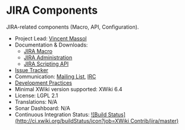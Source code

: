 # JIRA Components

JIRA-related components (Macro, API, Configuration).

* Project Lead: [Vincent Massol](http://www.xwiki.org/xwiki/bin/view/XWiki/VincentMassol)
* Documentation & Downloads: 
  * [JIRA Macro](http://extensions.xwiki.org/xwiki/bin/view/Extension/JIRA+Macro)
  * [JIRA Administration](http://extensions.xwiki.org/xwiki/bin/view/Extension/JIRA+Administration/)
  * [JIRA Scripting API](http://extensions.xwiki.org/xwiki/bin/view/Extension/JIRA+Module)
* [Issue Tracker](http://jira.xwiki.org/browse/MJIRA)
* Communication: [Mailing List](http://dev.xwiki.org/xwiki/bin/view/Community/MailingLists), [IRC](http://dev.xwiki.org/xwiki/bin/view/Community/IRC)
* [Development Practices](http://dev.xwiki.org)
* Minimal XWiki version supported: XWiki 6.4
* License: LGPL 2.1
* Translations: N/A
* Sonar Dashboard: N/A
* Continuous Integration Status: [![Build Status](http://ci.xwiki.org/buildStatus/icon?job=XWiki Contrib/jira/master)](http://ci.xwiki.org/view/Contrib/job/XWiki%20Contrib/job/jira/job/master/)
